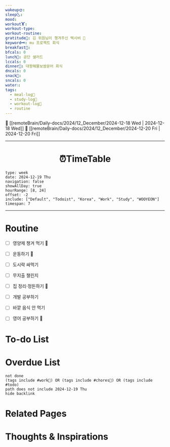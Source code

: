 ```yaml
---
wakeup🌞: 
sleep🌜: 
mood: 
workout🏋️: 
workout-type: 
workout-routine: 
gratitude🙏: 김 위원님이 챙겨주신 택시비 🚕
keyword🗝️: mu 프로젝트 회식
breakfast🍳: 
bfcals: 0
lunch🍚: 공단 샐러드
lccals: 0
dinner🥗: 대왕해물보쌈문어 회식
dncals: 0
snack🍬: 
sncals: 0
water💧: 
tags:
  - meal-log📝
  - study-log📓
  - workout-log💪
  - routine
---
```


🔺 [[remoteBrain/Daily-docs/2024/12_December/2024-12-18 Wed | 2024-12-18 Wed]]
🔻 [[remoteBrain/Daily-docs/2024/12_December/2024-12-20 Fri | 2024-12-20 Fri]]
___
<h1> <center>⏰TimeTable </center> </h1>

```gEvent
type: week
date: 2024-12-19 Thu
navigation: false
showAllDay: true
hourRange: [8, 24]
offset: -2
include: ["Default", "Todoist", "Korea", "Work", "Study", "WOOYEON"]
timespan: 7
```

--- 


# Routine 

- [ ] 영양제 챙겨 먹기 🔼 
- [ ] 운동하기 🔼 
- [ ] 도시락 싸먹기 
- [ ] 무지출 챌린지 
- [ ] 집 정리·정돈하기 🔼
- [ ] 개발 공부하기
- [ ] 바깥 음식 안 먹기 
- [ ] 영어 공부하기 🔼 


# To-do List


# Overdue List
```tasks
not done
(tags include #work💼) OR (tags include #chores🧺) OR (tags include #todo)
path does not include 2024-12-19 Thu
hide backlink
```

# Related Pages



# Thoughts & Inspirations

